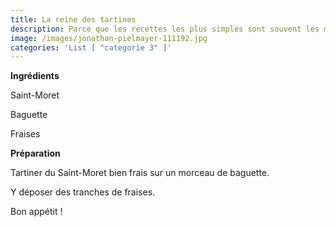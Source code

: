 ```yaml
---
title: La reine des tartines
description: Parce que les recettes les plus simples sont souvent les meilleures !
image: /images/jonathan-pielmayer-111192.jpg
categories: 'List [ "categorie 3" ]'
---
```

**Ingrédients**

Saint-Moret

Baguette

Fraises



**Préparation**

Tartiner du Saint-Moret bien frais sur un morceau de baguette.

Y déposer des tranches de fraises.



Bon appétit !





